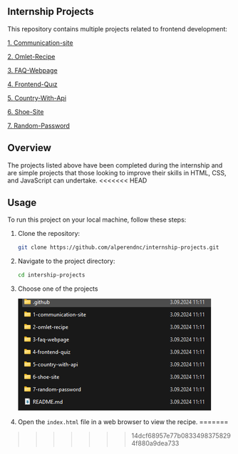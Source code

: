 ## Internship Projects
This repository contains multiple projects related to frontend development:

[1. Communication-site](https://github.com/alperendnc/internship-projects/tree/main/1-communication-site)

[2. Omlet-Recipe](https://github.com/alperendnc/internship-projects/tree/main/2-omlet-recipe)

[3. FAQ-Webpage](https://github.com/alperendnc/internship-projects/tree/main/3-faq-webpage
)

[4. Frontend-Quız](https://github.com/alperendnc/internship-projects/tree/main/4-frontend-quiz
)

[5. Country-With-Api](https://github.com/alperendnc/internship-projects/tree/main/5-country-with-api
)

[6. Shoe-Site](https://github.com/alperendnc/internship-projects/tree/main/6-shoe-site
)

[7. Random-Password](https://github.com/alperendnc/internship-projects/tree/main/7-random-password)
## Overview
The projects listed above have been completed during the internship and are simple projects that those looking to improve their skills in HTML, CSS, and JavaScript can undertake.
<<<<<<< HEAD
## Usage

To run this project on your local machine, follow these steps:

1. Clone the repository:
    ```bash
    git clone https://github.com/alperendnc/internship-projects.git
    ```
2.  Navigate to the project directory:
    ``` bash
    cd intership-projects
    ```
3.  Choose one of the projects 

    ![img](image.png)
    
4.  Open the `index.html` file in a web browser to view the recipe.
=======
>>>>>>> 14dcf68957e77b08334983758294f880a9dea733
